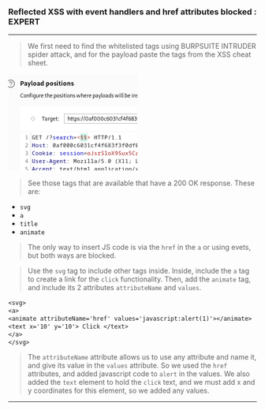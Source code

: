 ### Reflected XSS with event handlers and href attributes blocked : EXPERT

---

> We first need to find the whitelisted tags using BURPSUITE INTRUDER spider attack, and for the payload paste the tags from the XSS cheat sheet.

![places](./screenshots/places.png)

> See those tags that are available that have a 200 OK response.
> These are:
* `svg`
* `a`
* `title`
* `animate`

> The only way to insert JS code is via the `href` in the `a` or using evets, but both ways are blocked.

> Use the `svg` tag to include other tags inside.
> Inside, include the `a` tag to create a link for the `click` functionality.
> Then, add the `animate` tag, and include its 2 attributes `attributeName` and `values`.

```
<svg> 
<a>
<animate attributeName='href' values='javascript:alert(1)'></animate>
<text x='10' y='10'> Click </text>
</a>
</svg>
```
> The `attributeName` attribute allows us to use any attribute and name it, and give its value in the `values` attribute. So we used the `href` attributes, and added javascript code to `alert` in the values.
> We also added the `text` element to hold the `click` text, and we must add x and y coordinates for this element, so we added any values.

---

